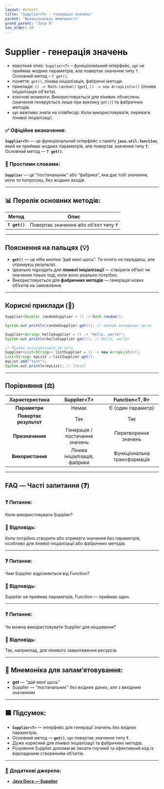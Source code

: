 ```yaml
---
layout: default
title: "Supplier<T> - генерація значень"
parent: "Функціональні можливості"
grand_parent: "Java 8"
nav_order: 10
---
```


# Supplier<T> - генерація значень

* короткий опис: `Supplier<T>` – функціональний інтерфейс, що не приймає жодних параметрів, але повертає значення типу `T`. Основний метод – `T get()`.
* поняття: `get()`, лінива ініціалізація, фабричні методи.
* приклади: `() -> Math.random()` (`get`), `() -> new ArrayList<>()` (лінива ініціалізація об'єкта).
* ключові моменти: Використовується для лінивих обчислень (значення генерується лише при виклику `get()`) та фабричних методів.
* що важливо знати на співбесіді: Коли використовувати, переваги лінивої ініціалізації.

### **✅ Офіційне визначення:**

**`Supplier<T>`** — це функціональний інтерфейс з пакету **`java.util.function`**, який не приймає жодних параметрів, але повертає значення типу **`T`**. Основний метод — **`T get()`**.

### **🧠 Простими словами:**

**`Supplier`** — це “постачальник” або “фабрика”, яка дає тобі значення, коли ти попросиш, без жодних входів

---

## 📊 **Перелік основних методів:**

|     Метод     |                   Опис                    |
|:-------------:|:-----------------------------------------:|
| **`T get()`** | Повертає значення або об’єкт типу **`T`** |

---

## **Пояснення на пальцях (💡)**

* **`get()`** — це ніби кнопка “дай мені щось”. Ти нічого не передаєш, але отримуєш результат.
* Ідеально підходить для **лінивої ініціалізації** — створити об’єкт чи значення тільки тоді, коли воно реально потрібно.
* Використовується для **фабричних методів** — генерація нових об’єктів на замовлення.

---

## **Корисні приклади (🧪)**

```java
Supplier<Double> randomSupplier = () -> Math.random();

System.out.println(randomSupplier.get()); // виведе випадкове число

Supplier<String> helloSupplier = () -> "Hello, world!";
System.out.println(helloSupplier.get()); // Hello, world!

// Лінива ініціалізація об'єкта
Supplier<List<String>> listSupplier = () -> new ArrayList<>();
List<String> myList = listSupplier.get();
myList.add("test");
System.out.println(myList); // [test]
```

---

## **Порівняння (⚖️)**

|     Характеристика     |         Supplier\<T\>          |      Function\<T, R\>       |
|:----------------------:|:------------------------------:|:---------------------------:|
|     **Параметри**      |             Немає              |      Є (один параметр)      |
| **Повертає результат** |              Так               |             Так             |
|    **Призначення**     | Генерація / постачання значень |    Перетворення значень     |
|    **Використання**    | Лінива ініціалізація, фабрики  | Функціональна трансформація |

---

## **FAQ — Часті запитання (❓)**

### **❓ Питання:**

 Коли використовувати Supplier?

### **💬 Відповідь:**

Коли потрібно створити або отримати значення без параметрів, особливо для лінивої ініціалізації або фабричних методів.

---

### **❓ Питання:**

 Чим Supplier відрізняється від Function?

### **💬 Відповідь:**

 Supplier не приймає параметрів, Function — приймає один.

---

### **❓ Питання:**

 Чи можна використовувати Supplier для кешування?

### **💬 Відповідь:**

 Так, наприклад, для лінивого завантаження ресурсів.

---

## **🧠 Мнемоніка для запам’ятовування:**

* **get** — “дай мені щось”
* Supplier — “постачальник” без вхідних даних, але з вихідним значенням

---

## **🟩 Підсумок:**

* **`Supplier<T>`** — інтерфейс для генерації значень без вхідних параметрів.
* Основний метод — **`get()`**, що повертає значення типу **`T`**.
* Дуже корисний для лінивої ініціалізації та фабричних методів.
* Розуміння Supplier допомагає писати гнучкий та ефективний код із відкладеним створенням об’єктів.

---

### **🔗 Додаткові джерела:**

* [**Java Docs — Supplier**](https://docs.oracle.com/en/java/javase/17/docs/api/java.base/java/util/function/Supplier.html)
